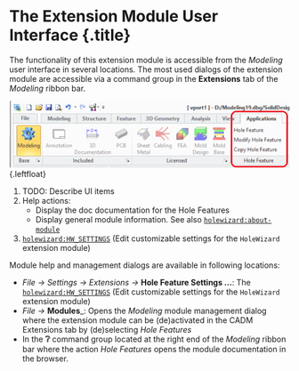 # The Extension Module User Interface {.title}
    
The functionality of this extension module is accessible from the _Modeling_ user interface
in several locations. The most used dialogs of the extension module are accessible via a command group in
the **Extensions** tab of the
_Modeling_ ribbon bar.

![Module Command Group in the Ribbon](images/Ribbon.png){.leftfloat}
    
1. TODO: Describe UI items
2. Help actions:
   * Display the doc documentation for the Hole Features
   * Display general module information. See also [`holewizard:about-module`](HOLEWIZARD/about-module.fun.md)
3. [`holewizard:HW_SETTINGS`](HOLEWIZARD/HW_SETTINGS.dia.md) (Edit customizable settings for the `HoleWizard` extension module)

Module help and management dialogs are available in following locations:

* _File -&gt; Settings -&gt; Extensions -&gt;_
  **Hole Feature Settings ...**: The [`holewizard:HW_SETTINGS`](HOLEWIZARD/HW_SETTINGS.dia.md) (Edit customizable settings for the `HoleWizard` extension module)
* _File -&gt;_ **Modules**_: Opens the _Modeling_ module management dialog where the extension module
  can be (de)activated in the CADM Extensions tab by
  (de)selecting _Hole Features_
* In the <b>&#x2754;</b> command group located at the right end of the _Modeling_ ribbon bar where
  the action _Hole Features_ opens the module documentation in the browser.

